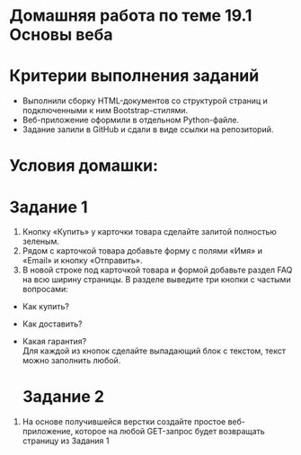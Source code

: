 # Домашняя работа по теме 19.1 Основы веба
# Критерии выполнения заданий
- Выполнили сборку HTML-документов со структурой страниц и подключенными к ним Bootstrap-стилями.
- Веб-приложение оформили в отдельном Python-файле.
- Задание залили в GitHub и сдали в виде ссылки на репозиторий.
# Условия домашки:
# Задание 1

1. Кнопку «Купить» у карточки товара сделайте залитой полностью зеленым.
2. Рядом с карточкой товара добавьте форму с полями «Имя» и «Email» и кнопку «Отправить».
3. В новой строке под карточкой товара и формой добавьте раздел FAQ на всю ширину страницы. В разделе выведите три кнопки с частыми вопросами:
- Как купить?
- Как доставить?
- Какая гарантия?\
  Для каждой из кнопок сделайте выпадающий блок с текстом, текст можно заполнить любой.
  
  # Задание 2
  
1. На основе получившейся верстки создайте простое веб-приложение, которое на любой GET-запрос будет возвращать страницу из Задания 1